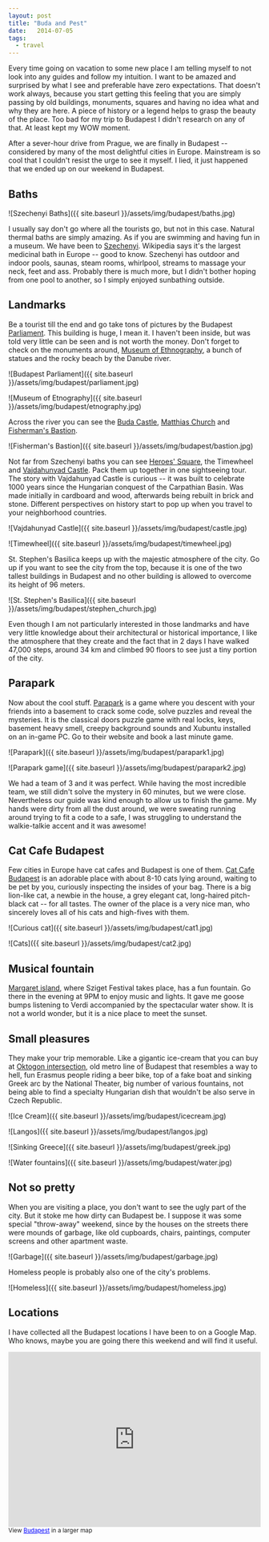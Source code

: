 ```yaml
---
layout: post
title: "Buda and Pest"
date:   2014-07-05
tags:
  - travel
---
```


Every time going on vacation to some new place I am telling myself to not look into any guides and follow my intuition. I want to be amazed and surprised by what I see and preferable have zero expectations. That doesn't work always, because you start getting this feeling that you are simply passing by old buildings, monuments, squares and having no idea what and why they are here. A piece of history or a legend helps to grasp the beauty of the place. Too bad for my trip to Budapest I didn't research on any of that. At least kept my WOW moment.

After a sever-hour drive from Prague, we are finally in Budapest -- considered by many of the most delightful cities in Europe. Mainstream is so cool that I couldn't resist the urge to see it myself. I lied, it just happened that we ended up on our weekend in Budapest.

## Baths

![Szechenyi Baths]({{ site.baseurl }}/assets/img/budapest/baths.jpg)

I usually say don't go where all the tourists go, but not in this case. Natural thermal baths are simply amazing. As if you are swimming and having fun in a museum. We have been to [Szechenyi](http://www.szechenyifurdo.hu/). Wikipedia says it's the largest medicinal bath in Europe -- good to know. Szechenyi has outdoor and indoor pools, saunas, steam rooms, whirlpool, streams to massage your neck, feet and ass. Probably there is much more, but I didn't bother hoping from one pool to another, so I simply enjoyed sunbathing outside.

## Landmarks

Be a tourist till the end and go take tons of pictures by the Budapest [Parliament](http://www.parlament.hu/). This building is huge, I mean it. I haven't been inside, but was told very little can be seen and is not worth the money. Don't forget to check on the monuments around, [Museum of Ethnography](http://micro.neprajz.hu/), a bunch of statues and the rocky beach by the Danube river.

![Budapest Parliament]({{ site.baseurl }}/assets/img/budapest/parliament.jpg)

![Museum of Etnography]({{ site.baseurl }}/assets/img/budapest/etnography.jpg)

Across the river you can see the [Buda Castle](http://en.wikipedia.org/wiki/Buda_Castle), [Matthias Church](http://en.wikipedia.org/wiki/Matthias_Church) and [Fisherman's Bastion](http://www.fishermansbastion.com/).

![Fisherman's Bastion]({{ site.baseurl }}/assets/img/budapest/bastion.jpg)

Not far from Szechenyi baths you can see [Heroes' Square](http://en.wikipedia.org/wiki/H%C5%91s%C3%B6k_tere), the Timewheel and [Vajdahunyad Castle](http://www.vajdahunyadcastle.com/). Pack them up together in one sightseeing tour. The story with Vajdahunyad Castle is curious -- it was built to celebrate 1000 years since the Hungarian conquest of the Carpathian Basin. Was made initially in cardboard and wood, afterwards being rebuilt in brick and stone. Different perspectives on history start to pop up when you travel to your neighborhood countries.

![Vajdahunyad Castle]({{ site.baseurl }}/assets/img/budapest/castle.jpg)

![Timewheel]({{ site.baseurl }}/assets/img/budapest/timewheel.jpg)

St. Stephen's Basilica keeps up with the majestic atmosphere of the city. Go up if you want to see the city from the top, because it is one of the two tallest buildings in Budapest and no other building is allowed to overcome its height of 96 meters.

![St. Stephen's Basilica]({{ site.baseurl }}/assets/img/budapest/stephen_church.jpg)

Even though I am not particularly interested in those landmarks and have very little knowledge about their architectural or historical importance, I like the atmosphere that they create and the fact that in 2 days I have walked 47,000 steps, around 34 km and climbed 90 floors to see just a tiny portion of the city.

## Parapark

Now about the cool stuff. [Parapark](http://parapark.hu/) is a game where you descent with your friends into a basement to crack some code, solve puzzles and reveal the mysteries. It is the classical doors puzzle game with real locks, keys, basement heavy smell, creepy background sounds and Xubuntu installed on an in-game PC. Go to their website and book a last minute game.

![Parapark]({{ site.baseurl }}/assets/img/budapest/parapark1.jpg)

![Parapark game]({{ site.baseurl }}/assets/img/budapest/parapark2.jpg)

We had a team of 3 and it was perfect. While having the most incredible team, we still didn't solve the mystery in 60 minutes, but we were close. Nevertheless our guide was kind enough to allow us to finish the game. My hands were dirty from all the dust around, we were sweating running around trying to fit a code to a safe, I was struggling to understand the walkie-talkie accent and it was awesome!

## Cat Cafe Budapest

Few cities in Europe have cat cafes and Budapest is one of them. [Cat Cafe Budapest](http://catcafebudapest.hu/) is an adorable place with about 8-10 cats lying around, waiting to be pet by you, curiously inspecting the insides of your bag. There is a big lion-like cat, a newbie in the house, a grey elegant cat, long-haired pitch-black cat -- for all tastes. The owner of the place is a very nice man, who sincerely loves all of his cats and high-fives with them.

![Curious cat]({{ site.baseurl }}/assets/img/budapest/cat1.jpg)

![Cats]({{ site.baseurl }}/assets/img/budapest/cat2.jpg)

## Musical fountain

[Margaret island](https://www.google.com/maps/place/Margaret+Island/@47.5268881,19.0483968,14z/data=!3m1!4b1!4m2!3m1!1s0x4741dbfc77cfaad7:0x689f7bae3aa650fd), where Sziget Festival takes place, has a fun fountain. Go there in the evening at 9PM to enjoy music and lights. It gave me goose bumps listening to Verdi accompanied by the spectacular water show. It is not a world wonder, but it is a nice place to meet the sunset.

## Small pleasures

They make your trip memorable. Like a gigantic ice-cream that you can buy at [Oktogon intersection](https://www.google.com/maps/preview?q=oktogon&ie=UTF-8&hq=&hnear=0x4741dc6e79d6f8a3:0x73cb72000feaf437,Budapest,+Oktogon,+Hungary&ei=DwK3U57-B-bI0QX0q4C4Dg&ved=0CLgBEPIBMA8), old metro line of Budapest that resembles a way to hell, fun Erasmus people riding a beer bike, top of a fake boat and sinking Greek arc by the National Theater, big number of various fountains, not being able to find a specialty Hungarian dish that wouldn't be also serve in Czech Republic.

![Ice Cream]({{ site.baseurl }}/assets/img/budapest/icecream.jpg)

![Langos]({{ site.baseurl }}/assets/img/budapest/langos.jpg)

![Sinking Greece]({{ site.baseurl }}/assets/img/budapest/greek.jpg)

![Water fountains]({{ site.baseurl }}/assets/img/budapest/water.jpg)

## Not so pretty

When you are visiting a place, you don't want to see the ugly part of the city. But it stoke me how dirty can Budapest be. I suppose it was some special "throw-away" weekend, since by the houses on the streets there were mounds of garbage, like old cupboards, chairs, paintings, computer screens and other apartment waste.

![Garbage]({{ site.baseurl }}/assets/img/budapest/garbage.jpg)

Homeless people is probably also one of the city's problems.

![Homeless]({{ site.baseurl }}/assets/img/budapest/homeless.jpg)

## Locations

I have collected all the Budapest locations I have been to on a Google Map. Who knows, maybe you are going there this weekend and will find it useful.

<iframe width="100%" height="350" frameborder="0" scrolling="no" marginheight="0" marginwidth="0" src="https://www.google.com/maps/ms?msa=0&amp;msid=202092952599254318758.0004fd6e3ab135701d4e9&amp;ie=UTF8&amp;t=m&amp;ll=47.498764,19.058533&amp;spn=0.040591,0.120163&amp;z=13&amp;output=embed"></iframe><br /><small>View <a href="https://www.google.com/maps/ms?msa=0&amp;msid=202092952599254318758.0004fd6e3ab135701d4e9&amp;ie=UTF8&amp;t=m&amp;ll=47.498764,19.058533&amp;spn=0.040591,0.120163&amp;z=13&amp;source=embed" style="color:#0000FF;text-align:left">Budapest</a> in a larger map</small>


